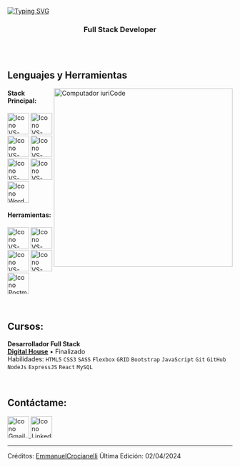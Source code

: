 [![Typing SVG](https://readme-typing-svg.herokuapp.com?color=00CED1&size=35&center=true&vCenter=true&width=1000&lines=Bienvenido+a+mi+perfil+de+GitHub!;Mi+nombre+es+Emmanuel+Crocianelli;Soy+Desarrollador+web+Full+Stack)](https://git.io/typing-svg)


<h3 align="center">Full Stack Developer</h3>

<br>



<br>

## Lenguajes y Herramientas

<img src="https://raw.githubusercontent.com/MicaelliMedeiros/micaellimedeiros/master/image/computer-illustration.png" min-width="400px" max-width="400px" width="400px" align="right" alt="Computador iuriCode">

#### Stack Principal:
  [<img height="48px" width="48px" alt="Icono VS-Code" src="https://skillicons.dev/icons?i=html"/>](https://developer.mozilla.org/en-US/docs/Web/HTML)
  [<img height="48px" width="48px" alt="Icono VS-Code" src="https://skillicons.dev/icons?i=css"/>](https://developer.mozilla.org/en-US/docs/Web/CSS)
  [<img height="48px" width="48px" alt="Icono VS-Code" src="https://skillicons.dev/icons?i=js"/>](https://developer.mozilla.org/en-US/docs/Web/JavaScript)
  [<img height="48px" width="48px" alt="Icono VS-Code" src="https://skillicons.dev/icons?i=nodejs"/>](https://nodejs.org/en)
  [<img height="48px" width="48px" alt="Icono VS-Code" src="https://skillicons.dev/icons?i=react"/>](https://react.dev/)
    [<img height="48px" width="48px" alt="Icono VS-Code" src="https://skillicons.dev/icons?i=mysql"/>](https://www.mysql.com/)
    [<img height="48px" width="48px" alt="Icono WordPress" src="https://skillicons.dev/icons?i=wordpress"/>](https://wordpress.com/)





#### Herramientas:

  [<img height="48px" width="48px" alt="Icono VS-Code" src="https://skillicons.dev/icons?i=figma"/>](https://www.figma.com/)
  [<img height="48px" width="48px" alt="Icono VS-Code" src="https://skillicons.dev/icons?i=vscode"/>](https://code.visualstudio.com/)
  [<img height="48px" width="48px" alt="Icono VS-Code" src="https://skillicons.dev/icons?i=github"/>](https://github.com/)
  [<img height="48px" width="48px" alt="Icono VS-Code" src="https://skillicons.dev/icons?i=git"/>](https://git-scm.com/)
  [<img height="48px" width="48px" alt="Icono Postman" src="https://skillicons.dev/icons?i=postman"/>](https://www.postman.com/)



<br>

## Cursos:

**Desarrollador Full Stack** \
[**Digital House**](https://www.digitalhouse.com/) • Finalizado \
Habilidades: `HTML5` `CSS3` `SASS` `Flexbox` `GRID` `Bootstrap` `JavaScript` `Git` `GitHub` `NodeJs` `ExpressJS` `React` `MySQL`

<br>

## Contáctame:
<div>
  <a href="" target="_blank"></a>
  <a href="mailto:contatomaguiteamoyoema@gmail.com">
    <img loading="lazy" src="https://skillicons.dev/icons?i=gmail" height="48px" width="48px" alt="Icono Gmail">
  </a>
  <a href="https://www.linkedin.com/in/emmanuel-crocianelli-90a5a4291/" target="_blank" rel="noopener noreferrer">
    <img loading="lazy" src="https://skillicons.dev/icons?i=linkedin" height="48px" width="48px" alt="Icono LinkedIn">
  </a>
</div>



------
Créditos: [EmmanuelCrocianelli](https://github.com/EmmanuelCrocianelli)
Última Edición: 02/04/2024
